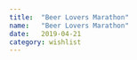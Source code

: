 ```yaml
---
title:  "Beer Lovers Marathon"
name:   "Beer Lovers Marathon"
date:   2019-04-21
category: wishlist
---
```

